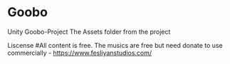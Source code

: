 # Goobo
Unity Goobo-Project
The Assets folder from the project

Liscense #All content is free.
The musics are free but need donate to use commercially - https://www.fesliyanstudios.com/
